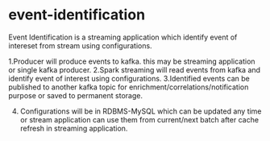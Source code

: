 # event-identification
Event Identification is a streaming application which identify event of intereset from stream using configurations.

1.Producer will produce events to kafka. this may be streaming application or single kafka producer.
2.Spark streaming will read events from kafka and identify event of interest using configurations.
3.Identified events can be published to another kafka topic for enrichment/correlations/notification purpose or saved to permanent storage.

4. Configurations will be in RDBMS-MySQL which can be updated any time or stream application can use them from current/next batch after cache refresh in streaming application.
